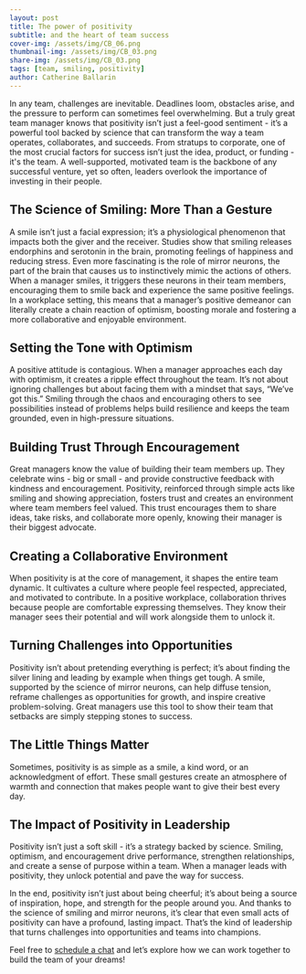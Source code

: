 ```yaml
---
layout: post
title: The power of positivity
subtitle: and the heart of team success
cover-img: /assets/img/CB_06.png
thumbnail-img: /assets/img/CB_03.png
share-img: /assets/img/CB_03.png
tags: [team, smiling, positivity]
author: Catherine Ballarin
---
```

In any team, challenges are inevitable. Deadlines loom, obstacles arise, and the pressure to perform can sometimes feel overwhelming. But a truly great team manager knows that positivity isn’t just a feel-good sentiment - it’s a powerful tool backed by science that can transform the way a team operates, collaborates, and succeeds.
From stratups to corporate, one of the most crucial factors for success isn’t just the idea, product, or funding - it's the team. A well-supported, motivated team is the backbone of any successful venture, yet so often, leaders overlook the importance of investing in their people.

## The Science of Smiling: More Than a Gesture

A smile isn’t just a facial expression; it’s a physiological phenomenon that impacts both the giver and the receiver. Studies show that smiling releases endorphins and serotonin in the brain, promoting feelings of happiness and reducing stress.
Even more fascinating is the role of mirror neurons, the part of the brain that causes us to instinctively mimic the actions of others. When a manager smiles, it triggers these neurons in their team members, encouraging them to smile back and experience the same positive feelings.
In a workplace setting, this means that a manager’s positive demeanor can literally create a chain reaction of optimism, boosting morale and fostering a more collaborative and enjoyable environment.

## Setting the Tone with Optimism

A positive attitude is contagious. When a manager approaches each day with optimism, it creates a ripple effect throughout the team. It’s not about ignoring challenges but about facing them with a mindset that says, “We’ve got this.”
Smiling through the chaos and encouraging others to see possibilities instead of problems helps build resilience and keeps the team grounded, even in high-pressure situations.

## Building Trust Through Encouragement

Great managers know the value of building their team members up. They celebrate wins - big or small - and provide constructive feedback with kindness and encouragement.
Positivity, reinforced through simple acts like smiling and showing appreciation, fosters trust and creates an environment where team members feel valued. This trust encourages them to share ideas, take risks, and collaborate more openly, knowing their manager is their biggest advocate.

## Creating a Collaborative Environment

When positivity is at the core of management, it shapes the entire team dynamic. It cultivates a culture where people feel respected, appreciated, and motivated to contribute.
In a positive workplace, collaboration thrives because people are comfortable expressing themselves. They know their manager sees their potential and will work alongside them to unlock it.

## Turning Challenges into Opportunities

Positivity isn’t about pretending everything is perfect; it’s about finding the silver lining and leading by example when things get tough.
A smile, supported by the science of mirror neurons, can help diffuse tension, reframe challenges as opportunities for growth, and inspire creative problem-solving. Great managers use this tool to show their team that setbacks are simply stepping stones to success.

## The Little Things Matter

Sometimes, positivity is as simple as a smile, a kind word, or an acknowledgment of effort. These small gestures create an atmosphere of warmth and connection that makes people want to give their best every day.

## The Impact of Positivity in Leadership

Positivity isn’t just a soft skill - it’s a strategy backed by science. Smiling, optimism, and encouragement drive performance, strengthen relationships, and create a sense of purpose within a team. When a manager leads with positivity, they unlock potential and pave the way for success.

In the end, positivity isn’t just about being cheerful; it’s about being a source of inspiration, hope, and strength for the people around you. And thanks to the science of smiling and mirror neurons, it’s clear that even small acts of positivity can have a profound, lasting impact. That’s the kind of leadership that turns challenges into opportunities and teams into champions.

Feel free to [schedule a chat](mailto:catherine.ballarin@proton.me) and let’s explore how we can work together to build the team of your dreams!
